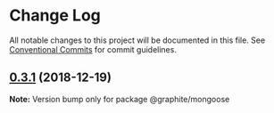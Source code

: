# Change Log

All notable changes to this project will be documented in this file.
See [Conventional Commits](https://conventionalcommits.org) for commit guidelines.

## [0.3.1](https://github.com/graphitejs/graphitejs/compare/v0.3.0...v0.3.1) (2018-12-19)

**Note:** Version bump only for package @graphite/mongoose
